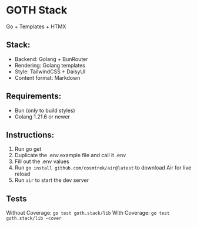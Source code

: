 # GOTH Stack
Go + Templates + HTMX

## Stack:
- Backend: Golang + BunRouter
- Rendering: Golang templates
- Style: TailwindCSS + DaisyUI
- Content format: Markdown

## Requirements:
- Bun (only to build styles)
- Golang 1.21.6 or newer

## Instructions:
1. Run go get
2. Duplicate the .env.example file and call it .env
3. Fill out the .env values
4. Run ```go install github.com/cosmtrek/air@latest``` to download Air for live reload
5. Run ```air``` to start the dev server

## Tests
Without Coverage: `go test goth.stack/lib`
With Coverage: `go test goth.stack/lib -cover`